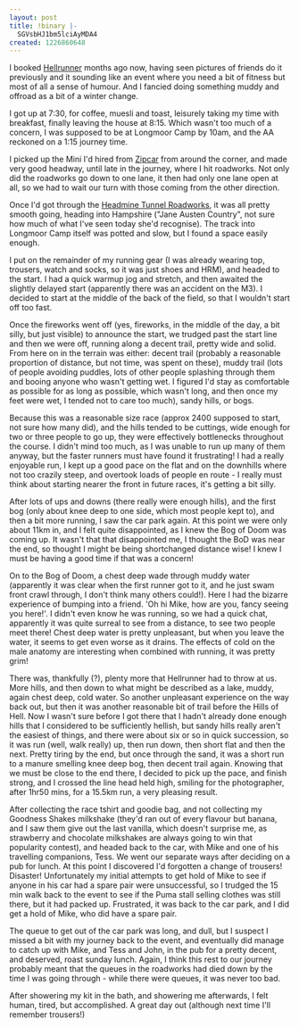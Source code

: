 ```yaml
---
layout: post
title: !binary |-
  SGVsbHJ1bm5lciAyMDA4
created: 1226860648
---
```

I booked <a href="http://www.hellrunner.co.uk/helldownsouth.htm">Hellrunner</a> months ago now, having seen pictures of friends do it previously and it sounding like an event where you need a bit of fitness but most of all a sense of humour. And I fancied doing something muddy and offroad as a bit of a winter change. 

I got up at 7:30, for coffee, muesli and toast, leisurely taking my time with breakfast, finally leaving the house at 8:15. Which wasn't too much of a concern, I was supposed to be at Longmoor Camp by 10am, and the AA reckoned on a 1:15 journey time. 

I picked up the Mini I'd hired from <a href="http://www.zipcar.com">Zipcar</a> from around the corner, and made very good headway, until late in the journey, where I hit roadworks. Not only did the roadworks go down to one lane, it then had only one lane open at all, so we had to wait our turn with those coming from the other direction. 

Once I'd got through the <a href="http://news.bbc.co.uk/2/hi/uk_news/england/surrey/7036216.stm">Headmine Tunnel Roadworks</a>, it was all pretty smooth going, heading into Hampshire ("Jane Austen Country", not sure how much of what I've seen today she'd recognise). The track into Longmoor Camp itself was potted and slow, but I found a space easily enough. 

I put on the remainder of my running gear (I was already wearing top, trousers, watch and socks, so it was just shoes and HRM), and headed to the start. I had a quick warmup jog and stretch, and then awaited the slightly delayed start (apparently there was an accident on the M3). I decided to start at the middle of the back of the field, so that I wouldn't start off too fast.

Once the fireworks went off (yes, fireworks, in the middle of the day, a bit silly, but just visible) to announce the start, we trudged past the start line and then we were off, running along a decent trail, pretty wide and solid. From here on in the terrain was either: decent trail (probably a reasonable proportion of distance, but not time, was spent on these), muddy trail (lots of people avoiding puddles, lots of other people splashing through them and booing anyone who wasn't getting wet. I figured I'd stay as comfortable as possible for as long as possible, which wasn't long, and then once my feet were wet, I tended not to care too much), sandy hills, or bogs. 

Because this was a reasonable size race (approx 2400 supposed to start, not sure how many did), and the hills tended to be cuttings, wide enough for two or three people to go up, they were effectively bottlenecks throughout the course. I didn't mind too much, as I was unable to run up many of them anyway, but the faster runners must have found it frustrating! I had a really enjoyable run, I kept up a good pace on the flat and on the downhills where not too crazily steep, and overtook loads of people en route - I really must think about starting nearer the front in future races, it's getting a bit silly. 

After lots of ups and downs (there really were enough hills), and the first bog (only about knee deep to one side, which most people kept to), and then a bit more running, I saw the car park again. At this point we were only about 11km in, and I felt quite disappointed, as I knew the Bog of Doom was coming up. It wasn't that that disappointed me, I thought the BoD was near the end, so thought I might be being shortchanged distance wise! I knew I must be having a good time if that was a concern! 

On to the Bog of Doom, a chest deep wade through muddy water (apparently it was clear when the first runner got to it, and he just swam front crawl through, I don't think many others could!). Here I had the bizarre experience of bumping into a friend. 'Oh hi Mike, how are you, fancy seeing you here!'. I didn't even know he was running, so we had a quick chat, apparently it was quite surreal to see from a distance, to see two people meet there! Chest deep water is pretty unpleasant, but when you leave the water, it seems to get even worse as it drains. The effects of cold on the male anatomy are interesting when combined with running, it was pretty grim!

There was, thankfully (?), plenty more that Hellrunner had to throw at us. More hills, and then down to what might be described as a lake, muddy, again chest deep, cold water. So another unpleasant experience on the way back out, but then it was another reasonable bit of trail before the Hills of Hell. Now I wasn't sure before I got there that I hadn't already done enough hills that I considered to be sufficiently hellish, but sandy hills really aren't the easiest of things, and there were about six or so in quick succession, so it was run (well, walk really) up, then run down, then short flat and then the next. Pretty tiring by the end, but once through the sand, it was a short run to a manure smelling knee deep bog, then decent trail again. Knowing that we must be close to the end there, I decided to pick up the pace, and finish strong, and I crossed the line head held high, smiling for the photographer, after 1hr50 mins, for a 15.5km run, a very pleasing result. 

After collecting the race tshirt and goodie bag, and not collecting my Goodness Shakes milkshake (they'd ran out of every flavour but banana, and I saw them give out the last vanilla, which doesn't surprise me, as strawberry and chocolate milkshakes are always going to win that popularity contest), and headed back to the car, with Mike and one of his travelling companions, Tess. We went our separate ways after deciding on a pub for lunch. At this point I discovered I'd forgotten a change of trousers! Disaster! Unfortunately my initial attempts to get hold of Mike to see if anyone in his car had a spare pair were unsuccessful, so I trudged the 15 min walk back to the event to see if the Puma stall selling clothes was still there, but it had packed up. Frustrated, it was back to the car park, and I did get a hold of Mike, who did have a spare pair. 

The queue to get out of the car park was long, and dull, but I suspect I missed a bit with my journey back to the event, and eventually did manage to catch up with Mike, and Tess and John, in the pub for a pretty decent, and deserved, roast sunday lunch. Again, I think this rest to our journey probably meant that the queues in the roadworks had died down by the time I was going through - while there were queues, it was never too bad. 

After showering my kit in the bath, and showering me afterwards, I felt human, tired, but accomplished. A great day out (although next time I'll remember trousers!)
